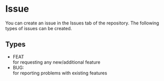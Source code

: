 # Issue
You can create an issue in the Issues tab of the repository. The following types of issues can be created.

## Types
- FEAT  
for requesting any new/additional feature
- BUG:  
for reporting problems with existing features